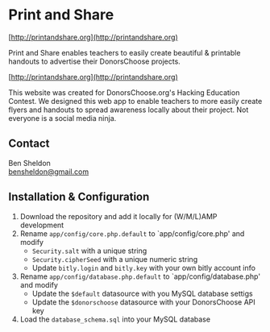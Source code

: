 # Print and Share
[http://printandshare.org](http://printandshare.org) 

Print and Share enables teachers to easily create beautiful & printable handouts to advertise their DonorsChoose projects.

[http://printandshare.org](http://printandshare.org) 

This website was created for DonorsChoose.org's Hacking Education Contest. We designed this web app to enable teachers to more easily create flyers and handouts to spread awareness locally about their project. Not everyone is a social media ninja.

## Contact

Ben Sheldon<br />
[bensheldon@gmail.com](mailto:bensheldon@gmail.com)

## Installation & Configuration

1. Download the repository and add it locally for (W/M/L)AMP development
2. Rename `app/config/core.php.default` to `app/config/core.php' and modify
	- `Security.salt` with a unique string
	- `Security.cipherSeed` with a unique numeric string
	- Update `bitly.login` and `bitly.key` with your own bitly account info
3. Rename `app/config/database.php.default` to `app/config/database.php' and modify
	- Update the `$default` datasource with you MySQL database settigs
	- Update the `$donorschoose` datasource with your DonorsChoose API key
4. Load the `database_schema.sql` into your MySQL database